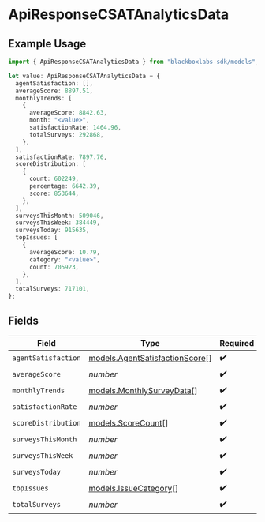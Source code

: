 # ApiResponseCSATAnalyticsData

## Example Usage

```typescript
import { ApiResponseCSATAnalyticsData } from "blackboxlabs-sdk/models";

let value: ApiResponseCSATAnalyticsData = {
  agentSatisfaction: [],
  averageScore: 8897.51,
  monthlyTrends: [
    {
      averageScore: 8842.63,
      month: "<value>",
      satisfactionRate: 1464.96,
      totalSurveys: 292868,
    },
  ],
  satisfactionRate: 7897.76,
  scoreDistribution: [
    {
      count: 602249,
      percentage: 6642.39,
      score: 853644,
    },
  ],
  surveysThisMonth: 509046,
  surveysThisWeek: 384449,
  surveysToday: 915635,
  topIssues: [
    {
      averageScore: 10.79,
      category: "<value>",
      count: 705923,
    },
  ],
  totalSurveys: 717101,
};
```

## Fields

| Field                                                                  | Type                                                                   | Required                                                               | Description                                                            |
| ---------------------------------------------------------------------- | ---------------------------------------------------------------------- | ---------------------------------------------------------------------- | ---------------------------------------------------------------------- |
| `agentSatisfaction`                                                    | [models.AgentSatisfactionScore](../models/agentsatisfactionscore.md)[] | :heavy_check_mark:                                                     | N/A                                                                    |
| `averageScore`                                                         | *number*                                                               | :heavy_check_mark:                                                     | N/A                                                                    |
| `monthlyTrends`                                                        | [models.MonthlySurveyData](../models/monthlysurveydata.md)[]           | :heavy_check_mark:                                                     | N/A                                                                    |
| `satisfactionRate`                                                     | *number*                                                               | :heavy_check_mark:                                                     | N/A                                                                    |
| `scoreDistribution`                                                    | [models.ScoreCount](../models/scorecount.md)[]                         | :heavy_check_mark:                                                     | N/A                                                                    |
| `surveysThisMonth`                                                     | *number*                                                               | :heavy_check_mark:                                                     | N/A                                                                    |
| `surveysThisWeek`                                                      | *number*                                                               | :heavy_check_mark:                                                     | N/A                                                                    |
| `surveysToday`                                                         | *number*                                                               | :heavy_check_mark:                                                     | N/A                                                                    |
| `topIssues`                                                            | [models.IssueCategory](../models/issuecategory.md)[]                   | :heavy_check_mark:                                                     | N/A                                                                    |
| `totalSurveys`                                                         | *number*                                                               | :heavy_check_mark:                                                     | N/A                                                                    |